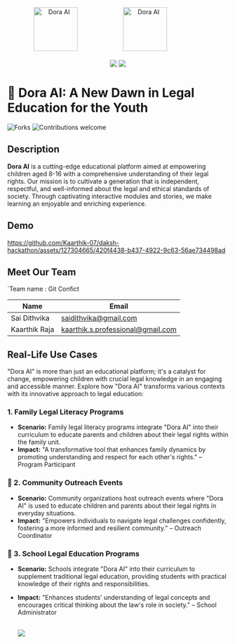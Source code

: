 <div align="center">
  <img src="https://github.com/images/modules/site/copilot/productivity-bg-head.png" width="100" alt="Dora AI" style="margin-right: 80px;" /> 
  <img src="https://github.com/Sai-Dithvika/Vashisht-Hackathon/assets/118179484/6c37f2f1-efcd-473c-ab39-2d656899eaaf" width="100" alt="Dora AI" style="margin-left: 20px; margin-right: 80px;" />
  <br />
  <br />

<img src="https://img.shields.io/badge/Google-%23121011?style=for-the-badge&logoColor=%23ffffff&color=%23000000">
<img src="https://img.shields.io/badge/github-%23121011.svg?style=for-the-badge&logo=github&color=black">  
</div>

# 🌈 Dora AI: A New Dawn in Legal Education for the Youth
![Forks](https://img.shields.io/badge/License-MIT-red.svg) ![Contributions welcome](https://img.shields.io/badge/contributions-welcome-brightgreen.svg)

## Description

**Dora AI** is a cutting-edge educational platform aimed at empowering children aged 8-16 with a comprehensive understanding of their legal rights. Our mission is to cultivate a generation that is independent, respectful, and well-informed about the legal and ethical standards of society. Through captivating interactive modules and stories, we make learning an enjoyable and enriching experience.
## Demo
https://github.com/Kaarthik-07/daksh-hackathon/assets/127304665/420f4438-b437-4922-9c63-56ae734498ad


## Meet Our Team

`Team name : Git Confict

| Name    | Email           |
|---------|-----------------|
| Sai Dithvika | saidithvika@gmail.com |
| Kaarthik Raja | kaarthik.s.professional@gmail.com |
## Real-Life Use Cases

"Dora AI" is more than just an educational platform; it's a catalyst for change, empowering children with crucial legal knowledge in an engaging and accessible manner. Explore how "Dora AI" transforms various contexts with its innovative approach to legal education:

### 1. Family Legal Literacy Programs
- **Scenario:** Family legal literacy programs integrate "Dora AI" into their curriculum to educate parents and children about their legal rights within the family unit.
- **Impact:**  "A transformative tool that enhances family dynamics by promoting understanding and respect for each other's rights." – Program Participant

### 👫 2. Community Outreach Events
- **Scenario:** Community organizations host outreach events where "Dora AI" is used to educate children and parents about their legal rights in everyday situations.
- **Impact:**  "Empowers individuals to navigate legal challenges confidently, fostering a more informed and resilient community." – Outreach Coordinator

### 🏫 3. School Legal Education Programs
- **Scenario:** Schools integrate "Dora AI" into their curriculum to supplement traditional legal education, providing students with practical knowledge of their rights and responsibilities.
- **Impact:**  "Enhances students' understanding of legal concepts and encourages critical thinking about the law's role in society." – School Administrator
  <br />
  <br />

  <a href="https://github.com/Sai-Dithvika/Vashisht-Hackathon/blob/main/notebook/FlowChart.md"><img src="https://github.com/t-aswath/mdeditor/assets/119417646/d9574fc2-aa05-4492-b23b-aa9f3e31c60d"></a>
